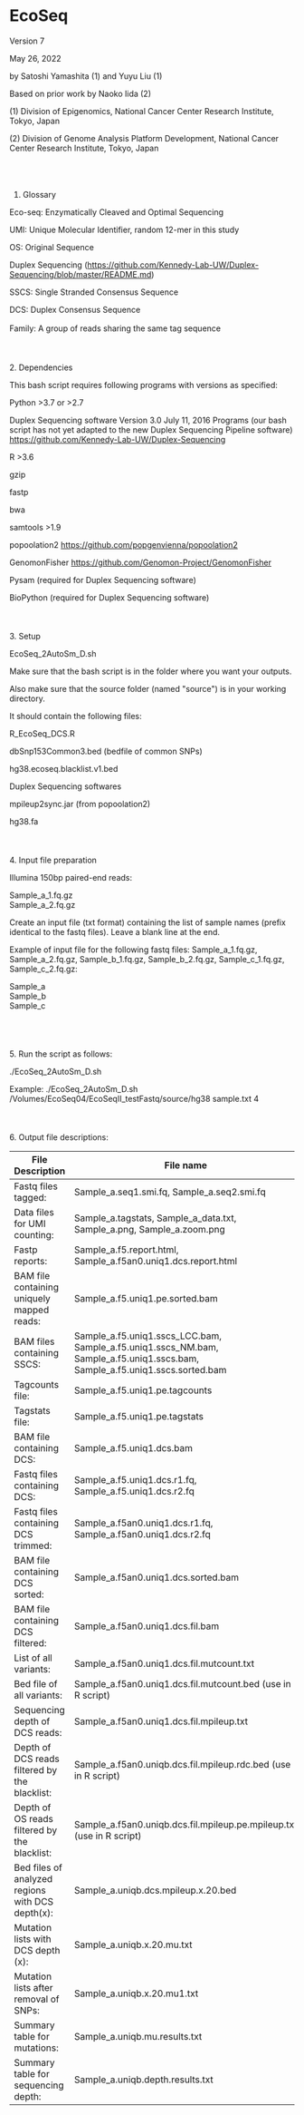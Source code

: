 # EcoSeq

Version 7

May 26, 2022

by Satoshi Yamashita (1) and Yuyu Liu (1)

Based on prior work by Naoko Iida (2)

(1) Division of Epigenomics, National Cancer Center Research Institute, Tokyo, Japan

(2) Division of Genome Analysis Platform Development, National Cancer Center Research Institute, Tokyo, Japan
<br /><br /><br /><br />

1. Glossary

Eco-seq: Enzymatically Cleaved and Optimal Sequencing

UMI: Unique Molecular Identifier, random 12-mer in this study

OS: Original Sequence

Duplex Sequencing (https://github.com/Kennedy-Lab-UW/Duplex-Sequencing/blob/master/README.md)

 SSCS: Single Stranded Consensus Sequence

 DCS: Duplex Consensus Sequence

 Family: A group of reads sharing the same tag sequence
　<br /><br /><br /><br />
2. Dependencies

This bash script requires following programs with versions as specified:

Python >3.7 or >2.7

Duplex Sequencing software Version 3.0 July 11, 2016 Programs (our bash script has not yet adapted to the new Duplex Sequencing Pipeline software) https://github.com/Kennedy-Lab-UW/Duplex-Sequencing

R >3.6

gzip

fastp

bwa

samtools >1.9

popoolation2 https://github.com/popgenvienna/popoolation2

GenomonFisher https://github.com/Genomon-Project/GenomonFisher

Pysam (required for Duplex Sequencing software)

BioPython (required for Duplex Sequencing software)
<br /><br /><br /><br />
3. Setup

EcoSeq_2AutoSm_D.sh

Make sure that the bash script is in the folder where you want your outputs.

Also make sure that the source folder (named "source") is in your working directory.

It should contain the following files:

R_EcoSeq_DCS.R

dbSnp153Common3.bed (bedfile of common SNPs)

hg38.ecoseq.blacklist.v1.bed

Duplex Sequencing softwares

mpileup2sync.jar (from popoolation2)

hg38.fa
<br /><br /><br /><br />
4. Input file preparation

Illumina 150bp paired-end reads:

Sample_a_1.fq.gz<br />
Sample_a_2.fq.gz


Create an input file (txt format) containing the list of sample names (prefix identical to the fastq files). Leave a blank line at the end. 

Example of input file for the following fastq files: Sample_a_1.fq.gz, Sample_a_2.fq.gz, Sample_b_1.fq.gz, Sample_b_2.fq.gz, Sample_c_1.fq.gz, Sample_c_2.fq.gz:

Sample_a<br />
Sample_b<br />
Sample_c<br />
<br /><br /><br /><br />
5. Run the script as follows:

./EcoSeq_2AutoSm_D.sh <path to reference genome for bwa> <file with list of samples> <number of threads>

Example: ./EcoSeq_2AutoSm_D.sh /Volumes/EcoSeq04/EcoSeqII_testFastq/source/hg38 sample.txt 4
<br /><br /><br /><br />
6. Output file descriptions:

File Description                                |File name
------------------------------------------------|----------------------------------------------------------------------
Fastq files tagged:                             |Sample_a.seq1.smi.fq, Sample_a.seq2.smi.fq
Data files for UMI counting:                    |Sample_a.tagstats, Sample_a_data.txt, Sample_a.png, Sample_a.zoom.png
Fastp reports:                                  |Sample_a.f5.report.html, Sample_a.f5an0.uniq1.dcs.report.html
BAM file containing uniquely mapped reads:      |Sample_a.f5.uniq1.pe.sorted.bam
BAM files containing SSCS:                      |Sample_a.f5.uniq1.sscs_LCC.bam, Sample_a.f5.uniq1.sscs_NM.bam, Sample_a.f5.uniq1.sscs.bam, Sample_a.f5.uniq1.sscs.sorted.bam
Tagcounts file:                                 |Sample_a.f5.uniq1.pe.tagcounts
Tagstats file:                                  |Sample_a.f5.uniq1.pe.tagstats
BAM file containing DCS:                        |Sample_a.f5.uniq1.dcs.bam
Fastq files containing DCS:                     |Sample_a.f5.uniq1.dcs.r1.fq, Sample_a.f5.uniq1.dcs.r2.fq
Fastq files containing DCS trimmed:             |Sample_a.f5an0.uniq1.dcs.r1.fq, Sample_a.f5an0.uniq1.dcs.r2.fq
BAM file containing DCS sorted:                 |Sample_a.f5an0.uniq1.dcs.sorted.bam
BAM file containing DCS filtered:               |Sample_a.f5an0.uniq1.dcs.fil.bam
List of all variants:                           |Sample_a.f5an0.uniq1.dcs.fil.mutcount.txt
Bed file of all variants:                       |Sample_a.f5an0.uniq1.dcs.fil.mutcount.bed (use in R script)
Sequencing depth of DCS reads:                  |Sample_a.f5an0.uniq1.dcs.fil.mpileup.txt
Depth of DCS reads filtered by the blacklist:   |Sample_a.f5an0.uniqb.dcs.fil.mpileup.rdc.bed (use in R script)
Depth of OS reads filtered by the blacklist:    |Sample_a.f5an0.uniqb.dcs.fil.mpileup.pe.mpileup.txt (use in R script)
Bed files of analyzed regions with DCS depth(x):|Sample_a.uniqb.dcs.mpileup.x.20.bed
Mutation lists with DCS depth (x):              |Sample_a.uniqb.x.20.mu.txt
Mutation lists after removal of SNPs:           |Sample_a.uniqb.x.20.mu1.txt
Summary table for mutations:                    |Sample_a.uniqb.mu.results.txt
Summary table for sequencing depth:             |Sample_a.uniqb.depth.results.txt
